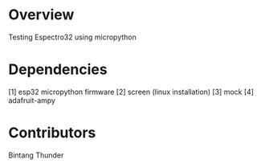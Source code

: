 # Overview
Testing Espectro32 using micropython

# Dependencies
[1] esp32 micropython firmware
[2] screen (linux installation)
[3] mock
[4] adafruit-ampy

# Contributors
Bintang Thunder

